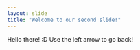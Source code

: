 ```yaml
---
layout: slide
title: "Welcome to our second slide!"
---
```

Hello there! :D
Use the left arrow to go back!
